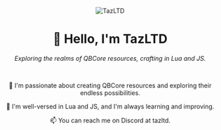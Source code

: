 <p align="center">
  <img src="https://cdn.discordapp.com/attachments/944210154361061429/1157039371808165992/transparentLTD.png?ex=65172862&is=6515d6e2&hm=6c4366819c16527bf72da63431b05c822457afc963f0884f50d26ca038d9e09d&" alt="TazLTD">
</p>

<h1 align="center">👋 Hello, I'm TazLTD</h1>

<p align="center">
  <em>Exploring the realms of QBCore resources, crafting in Lua and JS.</em>
</p>


<br>

<p align="center">
  🔭 I'm passionate about creating QBCore resources and exploring their endless possibilities.
</p>

<p align="center">
  🌱 I'm well-versed in Lua and JS, and I'm always learning and improving.
</p>

<p align="center">
  📫 You can reach me on Discord at tazltd.
</p>
